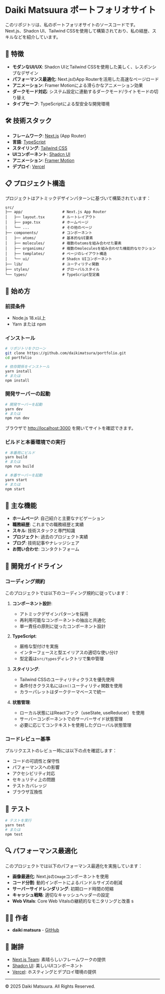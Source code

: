 # Daiki Matsuura ポートフォリオサイト

このリポジトリは、私のポートフォリオサイトのソースコードです。<br/>
Next.js、Shadcn UI、Tailwind CSSを使用して構築されており、私の経歴、スキルなどを紹介しています。

## 🌟 特徴

- **モダンなUI/UX**: Shadcn UIとTailwind CSSを使用した美しく、レスポンシブなデザイン
- **パフォーマンス最適化**: Next.jsのApp Routerを活用した高速なページロード
- **アニメーション**: Framer Motionによる滑らかなアニメーション効果
- **ダークモード対応**: システム設定に連動するダークモード/ライトモードの切り替え
- **タイプセーフ**: TypeScriptによる型安全な開発環境

## 🛠️ 技術スタック

- **フレームワーク**: [Next.js](https://nextjs.org/) (App Router)
- **言語**: [TypeScript](https://www.typescriptlang.org/)
- **スタイリング**: [Tailwind CSS](https://tailwindcss.com/)
- **UIコンポーネント**: [Shadcn UI](https://ui.shadcn.com/)
- **アニメーション**: [Framer Motion](https://www.framer.com/motion/)
- **デプロイ**: [Vercel](https://vercel.com/)

## 📋 プロジェクト構造

プロジェクトはアトミックデザインパターンに基づいて構築されています：

```
src/
├── app/                  # Next.js App Router
│   ├── layout.tsx        # ルートレイアウト
│   ├── page.tsx          # ホームページ
│   └── ...               # その他のページ
├── components/           # コンポーネント
│   ├── atoms/            # 基本的なUI要素
│   ├── molecules/        # 複数のatomsを組み合わせた要素
│   ├── organisms/        # 複数のmoleculesを組み合わせた機能的なセクション
│   ├── templates/        # ページのレイアウト構造
│   └── ui/               # Shadcn UIコンポーネント
├── lib/                  # ユーティリティ関数
├── styles/               # グローバルスタイル
└── types/                # TypeScript型定義
```

## 🚀 始め方

### 前提条件

- Node.js 18.x以上
- Yarn または npm

### インストール

```bash
# リポジトリをクローン
git clone https://github.com/daikimatsura/portfolio.git
cd portfolio

# 依存関係をインストール
yarn install
# または
npm install
```

### 開発サーバーの起動

```bash
# 開発サーバーを起動
yarn dev
# または
npm run dev
```

ブラウザで [http://localhost:3000](http://localhost:3000) を開いてサイトを確認できます。

### ビルドと本番環境での実行

```bash
# 本番用にビルド
yarn build
# または
npm run build

# 本番サーバーを起動
yarn start
# または
npm start
```

## 📝 主な機能

- **ホームページ**: 自己紹介と主要なナビゲーション
- **職務経歴**: これまでの職務経歴と実績
- **スキル**: 技術スタックと専門知識
- **プロジェクト**: 過去のプロジェクト実績
- **ブログ**: 技術記事やナレッジシェア
- **お問い合わせ**: コンタクトフォーム

## 📐 開発ガイドライン

### コーディング規約

このプロジェクトでは以下のコーディング規約に従っています：

1. **コンポーネント設計**:

   - アトミックデザインパターンを採用
   - 再利用可能なコンポーネントの抽出と共通化
   - 単一責任の原則に従ったコンポーネント設計

2. **TypeScript**:

   - 厳格な型付けを実施
   - インターフェースと型エイリアスの適切な使い分け
   - 型定義は`src/types`ディレクトリで集中管理

3. **スタイリング**:

   - Tailwind CSSのユーティリティクラスを優先使用
   - 条件付きクラス名には`cn()`ユーティリティ関数を使用
   - カラーパレットはダークテーマベースで統一

4. **状態管理**:
   - ローカル状態にはReactフック（useState, useReducer）を使用
   - サーバーコンポーネントでのサーバーサイド状態管理
   - 必要に応じてコンテキストを使用したグローバル状態管理

### コードレビュー基準

プルリクエストのレビュー時には以下の点を確認します：

- コードの可読性と保守性
- パフォーマンスへの影響
- アクセシビリティ対応
- セキュリティ上の問題
- テストカバレッジ
- ブラウザ互換性

## 🧪 テスト

```bash
# テストを実行
yarn test
# または
npm test
```

## 🔍 パフォーマンス最適化

このプロジェクトでは以下のパフォーマンス最適化を実施しています：

- **画像最適化**: Next.jsの`Image`コンポーネントを使用
- **コード分割**: 動的インポートによるバンドルサイズの削減
- **サーバーサイドレンダリング**: 初期ロード時間の短縮
- **キャッシュ戦略**: 適切なキャッシュヘッダーの設定
- **Web Vitals**: Core Web Vitalsの継続的なモニタリングと改善
  s

## 👨‍💻 作者

- **daiki matsura** - [GitHub](https://github.com/daikimatsura)

## 🙏 謝辞

- [Next.js Team](https://nextjs.org/): 素晴らしいフレームワークの提供
- [Shadcn UI](https://ui.shadcn.com/): 美しいUIコンポーネント
- [Vercel](https://vercel.com/): ホスティングとデプロイ環境の提供

---

© 2025 Daiki Matsuura. All Rights Reserved.

